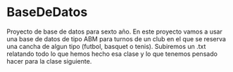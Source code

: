 BaseDeDatos
===========

Proyecto de base de datos para sexto año.
En este proyecto vamos a usar una base de datos de tipo ABM para turnos de un club en el que se reserva una cancha de algun tipo (futbol, basquet o tenis).
Subiremos un .txt relatando todo lo que hemos hecho esa clase y lo que tenemos pensado hacer para la clase siguiente. 
